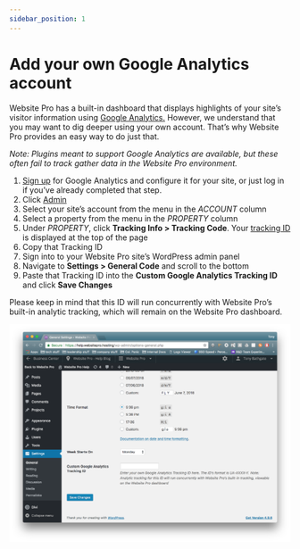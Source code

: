 ```yaml
---
sidebar_position: 1
---
```


# Add your own Google Analytics account

Website Pro has a built-in dashboard that displays highlights of your site’s visitor information using [Google Analytics.](https://www.google.com/analytics/analytics/) However, we understand that you may want to dig deeper using your own account. That’s why Website Pro provides an easy way to do just that.

_Note: Plugins meant to support Google Analytics are available, but these often fail to track gather data in the Website Pro environment._ 

1.  [Sign up](https://analytics.google.com/analytics/web/) for Google Analytics and configure it for your site, or just log in if you’ve already completed that step.
2.  Click [Admin](https://support.google.com/analytics/answer/6132368)
3.  Select your site’s account from the menu in the _ACCOUNT_ column
4.  Select a property from the menu in the _PROPERTY_ column
5.  Under _PROPERTY_, click **Tracking Info > Tracking Code**. Your [tracking ID](https://support.google.com/analytics/answer/7372977) is displayed at the top of the page
6.  Copy that Tracking ID
7.  Sign into to your Website Pro site’s WordPress admin panel
8.  Navigate to **Settings > General Code** and scroll to the bottom
9.  Paste that Tracking ID into the **Custom Google Analytics Tracking ID** and click **Save Changes**

Please keep in mind that this ID will run concurrently with Website Pro’s built-in analytic tracking, which will remain on the Website Pro dashboard.

![Under "Settings > General" you can enter a Google Analytics Tracking ID connected to your own Google Analytics Account.](./img/smaller_GA_tracking_id.png)